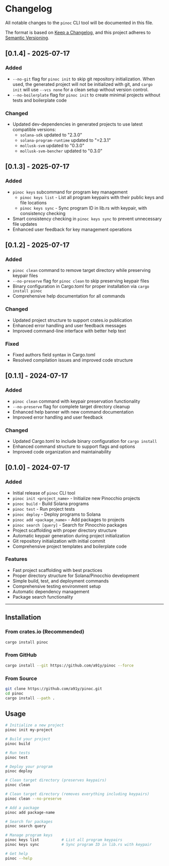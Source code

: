 # Changelog

All notable changes to the `pinoc` CLI tool will be documented in this file.

The format is based on [Keep a Changelog](https://keepachangelog.com/en/1.0.0/),
and this project adheres to [Semantic Versioning](https://semver.org/spec/v2.0.0.html).

## [0.1.4] - 2025-07-17

### Added
- `--no-git` flag for `pinoc init` to skip git repository initialization. When used, the generated project will not be initialized with git, and `cargo init` will use `--vcs none` for a clean setup without version control.
- `--no-boilerplate` flag for `pinoc init` to create minimal projects without tests and boilerplate code

### Changed
- Updated dev-dependencies in generated projects to use latest compatible versions:
  - `solana-sdk` updated to "2.3.0"
  - `solana-program-runtime` updated to "=2.3.1"
  - `mollusk-svm` updated to "0.3.0"
  - `mollusk-svm-bencher` updated to "0.3.0"

## [0.1.3] - 2025-07-17

### Added

- `pinoc keys` subcommand for program key management
  - `pinoc keys list` - List all program keypairs with their public keys and file locations
  - `pinoc keys sync` - Sync program ID in lib.rs with keypair, with consistency checking
- Smart consistency checking in `pinoc keys sync` to prevent unnecessary file updates
- Enhanced user feedback for key management operations

## [0.1.2] - 2025-07-17

### Added

- `pinoc clean` command to remove target directory while preserving keypair files
- `--no-preserve` flag for `pinoc clean` to skip preserving keypair files
- Binary configuration in Cargo.toml for proper installation via `cargo install pinoc`
- Comprehensive help documentation for all commands

### Changed

- Updated project structure to support crates.io publication
- Enhanced error handling and user feedback messages
- Improved command-line interface with better help text

### Fixed

- Fixed authors field syntax in Cargo.toml
- Resolved compilation issues and improved code structure

## [0.1.1] - 2024-07-17

### Added

- `pinoc clean` command with keypair preservation functionality
- `--no-preserve` flag for complete target directory cleanup
- Enhanced help banner with new command documentation
- Improved error handling and user feedback

### Changed

- Updated Cargo.toml to include binary configuration for `cargo install`
- Enhanced command structure to support flags and options
- Improved code organization and maintainability

## [0.1.0] - 2024-07-17

### Added

- Initial release of `pinoc` CLI tool
- `pinoc init <project_name>` - Initialize new Pinocchio projects
- `pinoc build` - Build Solana programs
- `pinoc test` - Run project tests
- `pinoc deploy` - Deploy programs to Solana
- `pinoc add <package_name>` - Add packages to projects
- `pinoc search [query]` - Search for Pinocchio packages
- Project scaffolding with proper directory structure
- Automatic keypair generation during project initialization
- Git repository initialization with initial commit
- Comprehensive project templates and boilerplate code

### Features

- Fast project scaffolding with best practices
- Proper directory structure for Solana/Pinocchio development
- Simple build, test, and deployment commands
- Comprehensive testing environment setup
- Automatic dependency management
- Package search functionality

---

## Installation

### From crates.io (Recommended)

```bash
cargo install pinoc
```

### From GitHub

```bash
cargo install --git https://github.com/a91y/pinoc --force
```

### From Source

```bash
git clone https://github.com/a91y/pinoc.git
cd pinoc
cargo install --path .
```

## Usage

```bash
# Initialize a new project
pinoc init my-project

# Build your project
pinoc build

# Run tests
pinoc test

# Deploy your program
pinoc deploy

# Clean target directory (preserves keypairs)
pinoc clean

# Clean target directory (removes everything including keypairs)
pinoc clean --no-preserve

# Add a package
pinoc add package-name

# Search for packages
pinoc search query

# Manage program keys
pinoc keys list          # List all program keypairs
pinoc keys sync          # Sync program ID in lib.rs with keypair

# Get help
pinoc --help
```
